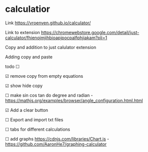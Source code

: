 # calculatior
Link https://vroenven.github.io/calculator/

Link to extension https://chromewebstore.google.com/detail/just-calculator/fhienojmjihbioapjpocpalfphjiakam?pli=1

Copy and addition to just calulator extension

Adding copy and paste

 todo ☐ 

☑ remove copy from empty equations

☑ show hide copy

☐ make sin cos tan do degree and radian - https://mathjs.org/examples/browser/angle_configuration.html.html

☑ Add a clear button

☐ Export and import txt files

☐ tabs for different calculations

☐ add graphs https://cdnjs.com/libraries/Chart.js  - https://github.com/AaronHe7/graphing-calculator